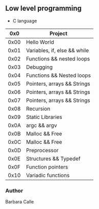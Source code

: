## Low level programming

- C language

0x0 | Project
------------ | -------------
0x00 | Hello World |
0x01 | Variables, if, else && while |
0x02 | Functions && nested loops |
0x03 | Debugging |
0x04 | Functions && Nested loops
0x05 | Pointers, arrays && Strings |
0x06 | Pointers, arrays && Strings |
0x07 | Pointers, arrays && Strings |
0x08 | Recursion |
0x09 | Static Libraries |
0x0A | argc && argv |
0x0B | Malloc && Free |
0x0C | Malloc && Free |
0x0D | Preprocessor |
0x0E | Structures && Typedef |
0x0F | Function pointers |
0x10 | Variadic functions |

### Author
Barbara Calle
